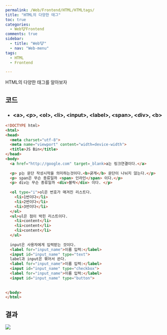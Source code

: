 ```yaml
---
permalink: /Web/Frontend/HTML/HTMLtags/
title: "HTML의 다양한 태그"
toc: true
categories:
  - Web🐮Frontend
comments: true
sidebar:
  - title: "Web🐮"
  - nav: "Web-menu"
tags:
  - HTML
  - Frontend

---
```

HTML의 다양한 태그를 알아보자
## 코드
- ### \<a>, \<p>, \<ol>, \<li>, \<input>, \<label>, \<span>, \<div>, \<b>

```html
<!DOCTYPE html>
<html>
<head>
  <meta charset="utf-8">
  <meta name="viewport" content="width=device-width">
  <title>JS Bin</title>
</head>
<body>
  <a href="http://google.com" target=_blank>a는 링크연결이다.</a>
  
  <p> p는 문단 작성시작을 의미하는것이다.<b>굵게</b> 문단이 나뉘지 않는다.</p>
  <p> span은 무슨 종류일까 <span> 인라인</span> 이다.</p>
  <p> div는 무슨 종류일까 <div>블락</div> 이다. </p>
  
  <ol type="i">ol은 번호가 매겨진 리스트다.
    <li>1번이다</li>
    <li>2번이다</li>
    <li>3번이다</li>
  </ol>
  <ul>ul은 점이 박힌 리스트이다.
    <li>content</li>
    <li>content</li>
    <li>content</li>
  </ul>
  
  input은 사용자에게 입력받는 것이다.
  <label for="input_name">이름 입력:</label>
  <input id="input_name" type="text">
  label과 input은 묶어서 쓴다. 
  <label for="input_name">이름 입력:</label>
  <input id="input_name" type="checkbox">
  <label for="input_name">이름 입력:</label>
  <input id="input_name" type="button">
  
  
</body>
</html>
```


## 결과

![]({{site.baseurl}}/assets/images/web/html.png)

